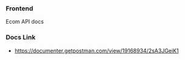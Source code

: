 ### Frontend

Ecom API docs

### Docs Link

- https://documenter.getpostman.com/view/19168934/2sA3JGeiK1
